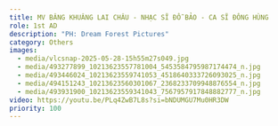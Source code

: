 ```yaml
---
title: MV BÂNG KHUÂNG LAI CHÂU - NHẠC SĨ ĐỖ BẢO - CA SĨ ĐÔNG HÙNG
role: 1st AD
description: "PH: Dream Forest Pictures"
category: Others
images:
  - media/vlcsnap-2025-05-28-15h55m27s049.jpg
  - media/493277899_10213623557781004_5453584795987174474_n.jpg
  - media/493446024_10213623559741053_4518640333726093025_n.jpg
  - media/494151243_10213623560301067_2368233709948876554_n.jpg
  - media/493931900_10213623559341043_7567957917848882777_n.jpg
video: https://youtu.be/PLq4ZwB7L8s?si=bNDUMGU7Mu0HR3DW
priority: 100
---
```

